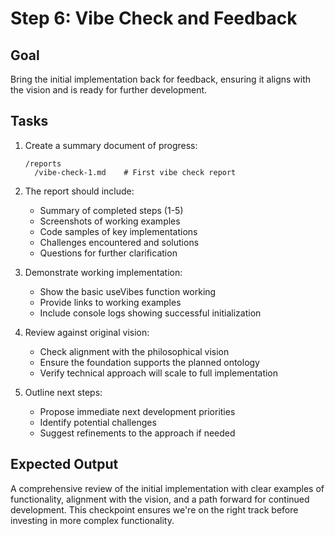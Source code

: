 # Step 6: Vibe Check and Feedback

## Goal
Bring the initial implementation back for feedback, ensuring it aligns with the vision and is ready for further development.

## Tasks
1. Create a summary document of progress:
   ```
   /reports
     /vibe-check-1.md    # First vibe check report
   ```

2. The report should include:
   - Summary of completed steps (1-5)
   - Screenshots of working examples
   - Code samples of key implementations
   - Challenges encountered and solutions
   - Questions for further clarification

3. Demonstrate working implementation:
   - Show the basic useVibes function working
   - Provide links to working examples
   - Include console logs showing successful initialization

4. Review against original vision:
   - Check alignment with the philosophical vision
   - Ensure the foundation supports the planned ontology
   - Verify technical approach will scale to full implementation

5. Outline next steps:
   - Propose immediate next development priorities
   - Identify potential challenges
   - Suggest refinements to the approach if needed

## Expected Output
A comprehensive review of the initial implementation with clear examples of functionality, alignment with the vision, and a path forward for continued development. This checkpoint ensures we're on the right track before investing in more complex functionality.
